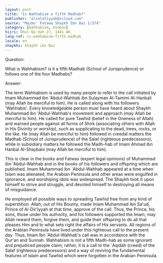 ```yaml
---
layout: post
title: "Is Wahhabism a fifth Madhab?"
publisher: "alsalafiyyah@icloud.com"
source: "Majmu' Fatawa Shaykh Ibn Baz 1/374"
category: [wahhabism, binbaz]
hijri: Dhul-Qa'dah 27, 1441 AH
lang-ref: is-wahhabism-fifth-madhab
locale: en
shaykhs: Shaykh ibn Baz
---
```


Question:

What is Wahhabism? is it a fifth Madhab (School of Jurisprudence) or follows one of the four Madhabs?

Answer:

The term Wahhabism is used by many people to refer to the call initiated by Imam Muhammad ibn 'Abdul-Wahhab ibn Sulayman Al-Tamimi Al-Hanbali (may Allah be merciful to him). He is called along with his followers 'Wahhabis'. Every knowledgeable person must have heard about Shaykh Muhammad ibn 'Abdul-Wahhab's movement and approach (may Allah be merciful to him). He called for pure Tawhid (belief in the Oneness of Allah) and warned people against all forms of Shirk (associating others with Allah in His Divinity or worship), such as supplicating to the dead, trees, rocks, or the like. He (may Allah be merciful to him) followed in creedal matters the Madhab (School of Jurisprudence) of the Salaf (righteous predecessors), while in subsidiary matters he followed the Madh-hab of Imam Ahmad ibn Hanbal Al-Shaybani (may Allah be merciful to him). 

This is clear in the books and Fatwas (expert legal opinions) of Muhammad ibn 'Abdul-Wahhab and in the books of his followers and offspring which are published. Imam Muhammad ibn `Abdul-Wahhab appeared at a time when Islam was alienated, the Arabian Peninsula and other areas were engulfed in ignorance, and worshiping idols was widespread. The Shaykh took it upon himself to strive and struggle, and devoted himself to destroying all means of misguidance.

He employed all possible ways to spreading Tawhid free from any kind of superstition. Allah, out of His Bounty, made Imam Muhammad ibn Sa'ud, Prince of Al-Dir'iyyah at that time, approve of the call. Thus, the Prince, his sons, those under his authority, and his followers supported the Imam, may Allah reward them, forgive them, and guide their offspring to do all that pleases Him and to what sets right the affairs of His servants. All regions of the Arabian Peninsula have lived under this righteous call to the present day. Thus, Imam Ibn 'Abdul-Wahhab's call was in accordance with the Qur'an and Sunnah. Wahhabism is not a fifth Madh-hab as some ignorant and prejudiced people claim; rather, it is a call to the `Aqidah (creed) of the Salaf (righteous predecessors) and a way of reviving the fundamental features of Islam and Tawhid which were forgotten in the Arabian Peninsula.
